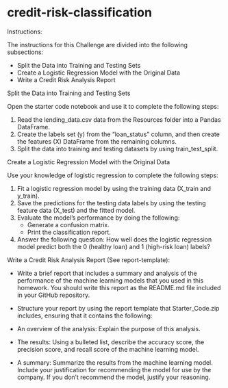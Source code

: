 # credit-risk-classification

Instructions:

The instructions for this Challenge are divided into the following subsections:
  - Split the Data into Training and Testing Sets
  - Create a Logistic Regression Model with the Original Data
  - Write a Credit Risk Analysis Report

Split the Data into Training and Testing Sets

Open the starter code notebook and use it to complete the following steps:
  1. Read the lending_data.csv data from the Resources folder into a Pandas DataFrame.
  2. Create the labels set (y) from the “loan_status” column, and then create the features (X) DataFrame from the remaining columns.
  3. Split the data into training and testing datasets by using train_test_split.

Create a Logistic Regression Model with the Original Data

Use your knowledge of logistic regression to complete the following steps:
  1. Fit a logistic regression model by using the training data (X_train and y_train).
  2. Save the predictions for the testing data labels by using the testing feature data (X_test) and the fitted model.
  3. Evaluate the model’s performance by doing the following:
      - Generate a confusion matrix.
      - Print the classification report.
  4. Answer the following question: How well does the logistic regression model predict both the 0 (healthy loan) and 1 (high-risk loan) labels?

Write a Credit Risk Analysis Report (See report-template):
  - Write a brief report that includes a summary and analysis of the performance of the machine learning models that you used in this homework. You should write this report as the README.md file included in your GitHub repository.

  - Structure your report by using the report template that Starter_Code.zip includes, ensuring that it contains the following:

  - An overview of the analysis: Explain the purpose of this analysis.

  - The results: Using a bulleted list, describe the accuracy score, the precision score, and recall score of the machine learning model.

  - A summary: Summarize the results from the machine learning model. Include your justification for recommending the model for use by the company. If you don’t recommend the model, justify your reasoning.
